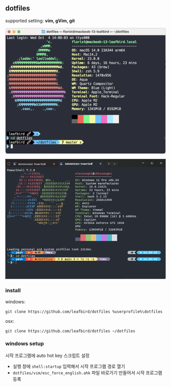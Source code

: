 ## dotfiles

supported setting: **vim, gVim, git**

![](./screenshots/mac_terminal.png)

![](./screenshots/win_terminal.png)

### install

windows:
```
git clone https://github.com/leafbird/dotfiles %userprofile%\dotfiles
```

osx:
```
git clone https://github.com/leafbird/dotfiles ~/dotfiles
```

### windows setup

시작 프로그램에 auto hot key 스크립트 설정

* 실행 창에 `shell:startup` 입력해서 시작 프로그램 경로 열기
* `dotfiles/vim/esc_force_english.ahk` 파일 바로가기 만들어서 시작 프로그램 등록
